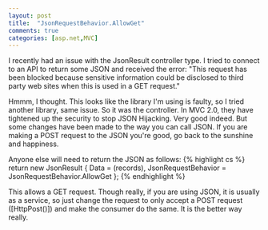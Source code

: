 ```yaml
---
layout: post
title:  "JsonRequestBehavior.AllowGet"
comments: true
categories: [asp.net,MVC]
---
```


I recently had an issue with the JsonResult controller type. I tried to connect to an API to return some JSON and received the error:
"This request has been blocked because sensitive information could be disclosed to third party web sites when this is used in a GET request."

Hmmm, I thought. This looks like the library I'm using is faulty, so I tried another library, same issue. So it was the controller. In MVC 2.0, they have tightened up the security to stop JSON Hijacking. Very good indeed. But some changes have been made to the way you can call JSON. If you are making a POST request to the JSON you're good, go back to the sunshine and happiness.

Anyone else will need to return the JSON as follows:
{% highlight cs %}
return new JsonResult { Data = (records), JsonRequestBehavior = JsonRequestBehavior.AllowGet };
{% endhighlight %}

This allows a GET request. Though really, if you are using JSON, it is usually as a service, so just change the request to only accept a POST request ([HttpPost()]) and make the consumer do the same. It is the better way really.
